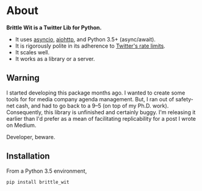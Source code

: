 # About

**Brittle Wit is a Twitter Lib for Python.**

- It uses [asyncio](https://docs.python.org/3/library/asyncio.html), [aiohttp](http://aiohttp.readthedocs.org/en/stable/), and Python 3.5+ (async/await).
- It is rigorously polite in its adherence to [Twitter's rate limits](https://dev.twitter.com/rest/public/rate-limiting).
- It scales well.
- It works as a library or a server.

## Warning

I started developing this package months ago. I wanted to create some tools for
for media company agenda management. But, I ran out of safety-net cash, and had
to go back to a 9–5 (on top of my Ph.D. work). Consequently, this library is
unfinished and certainly buggy. I'm releasing it earlier than I'd prefer as a
mean of facilitating replicability for a post I wrote on Medium.

Developer, beware.

## Installation

From a Python 3.5 environment,

```bash
pip install brittle_wit
```
